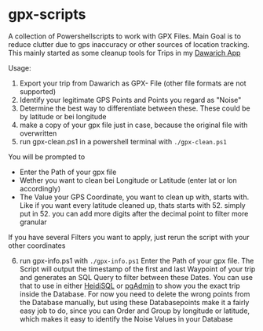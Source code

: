 # gpx-scripts
A collection of Powershellscripts to work with GPX Files. Main Goal is to reduce clutter due to gps inaccuracy or other sources of location tracking. This mainly started as some cleanup tools for Trips in my [Dawarich App](https://dawarich.app/ "Dawarich App")

Usage:

1. Export your trip from Dawarich as GPX- File (other file formats are not supported)
2. Identify your legitimate GPS Points and Points you regard as "Noise"
3. Determine the best way to differentiate between these. These could be by latitude or bei longitude
4. make a copy of your gpx file just in case, because the original file with overwritten
5. run gpx-clean.ps1 in a powershell terminal with 
`./gpx-clean.ps1`

You will be prompted to 
- Enter the Path of your gpx file 
- Wether you want to clean bei Longitude or Latitude (enter lat or lon accordingly)
- The Value your GPS Coordinate, you want to clean up with, starts with. Like if you want every latitude cleaned up, thats starts with 52. simply put in 52. you can add more digits after the decimal point to filter more granular

If you have several Filters you want to apply, just rerun the script with your other coordinates

6. run gpx-info.ps1 with
`./gpx-info.ps1`
Enter the Path of your gpx file. The Script will output the timestamp of the first and last Waypoint of your trip and generates an SQL Query to filter between these Dates. You can use that to use in either [HeidiSQL](https://www.heidisql.com/ "HeidiSQL") or [pgAdmin](https://www.pgadmin.org/ "pgAdmin") to show you the exact trip inside the Database. For now you need to delete the wrong points from the Database manually, but using these Databasepoints make it a fairly easy job to do, since you can Order and Group by longitude or latitude, which makes it easy to identify the Noise Values in your Database
